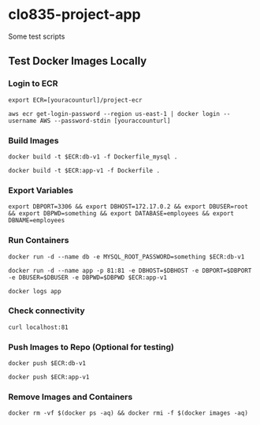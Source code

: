 # clo835-project-app

Some test scripts

## Test Docker Images Locally
### Login to ECR 
```
export ECR=[youracounturl]/project-ecr
```
```
aws ecr get-login-password --region us-east-1 | docker login --username AWS --password-stdin [youraccounturl]
```
### Build Images
```
docker build -t $ECR:db-v1 -f Dockerfile_mysql .
```
```
docker build -t $ECR:app-v1 -f Dockerfile .
```
### Export Variables
```
export DBPORT=3306 && export DBHOST=172.17.0.2 && export DBUSER=root && export DBPWD=something && export DATABASE=employees && export DBNAME=employees
```
### Run Containers
```
docker run -d --name db -e MYSQL_ROOT_PASSWORD=something $ECR:db-v1
```
```
docker run -d --name app -p 81:81 -e DBHOST=$DBHOST -e DBPORT=$DBPORT -e DBUSER=$DBUSER -e DBPWD=$DBPWD $ECR:app-v1
```
```
docker logs app
```
### Check connectivity
```
curl localhost:81
```
### Push Images to Repo (Optional for testing)
```
docker push $ECR:db-v1
```
```
docker push $ECR:app-v1
```
### Remove Images and Containers
```
docker rm -vf $(docker ps -aq) && docker rmi -f $(docker images -aq)
```
